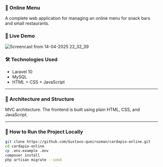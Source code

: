 ### 🧠 Online Menu  
A complete web application for managing an online menu for snack bars and small restaurants.

### 🚀 Live Demo  
![Screencast from 14-04-2025 22_32_39](https://github.com/user-attachments/assets/e4cdeb7f-bce3-4761-8d33-f310ab10f2c7)


### 🛠 Technologies Used

- Laravel 10  
- MySQL  
- HTML + CSS + JavaScript  

---

### 📐 Architecture and Structure  
MVC architecture. The frontend is built using plain HTML, CSS, and JavaScript.

---

### 📂 How to Run the Project Locally

```bash
git clone https://github.com/Gustavo-queirozman/cardapio-online.git
cd cardapio-online
cp .env.example .env
composer install
php artisan migrate --seed
